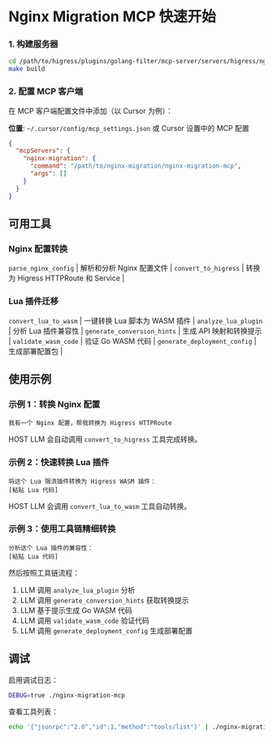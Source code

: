 # Nginx Migration MCP 快速开始


### 1. 构建服务器

```bash
cd /path/to/higress/plugins/golang-filter/mcp-server/servers/higress/nginx-migration
make build
```

### 2. 配置 MCP 客户端

在 MCP 客户端配置文件中添加（以 Cursor 为例）：

**位置**: `~/.cursor/config/mcp_settings.json` 或 Cursor 设置中的 MCP 配置

```json
{
  "mcpServers": {
    "nginx-migration": {
      "command": "/path/to/nginx-migration/nginx-migration-mcp",
      "args": []
    }
  }
}
```

## 可用工具

### Nginx 配置转换

 `parse_nginx_config` | 解析和分析 Nginx 配置文件 |
 `convert_to_higress` | 转换为 Higress HTTPRoute 和 Service |

### Lua 插件迁移


 `convert_lua_to_wasm`        | 一键转换 Lua 脚本为 WASM 插件 |
 `analyze_lua_plugin`         | 分析 Lua 插件兼容性 |
 `generate_conversion_hints`  | 生成 API 映射和转换提示 |
 `validate_wasm_code`         | 验证 Go WASM 代码 |
 `generate_deployment_config` | 生成部署配置包 |

## 使用示例

### 示例 1：转换 Nginx 配置

```
我有一个 Nginx 配置，帮我转换为 Higress HTTPRoute
```

HOST LLM 会自动调用 `convert_to_higress` 工具完成转换。

### 示例 2：快速转换 Lua 插件

```
将这个 Lua 限流插件转换为 Higress WASM 插件：
[粘贴 Lua 代码]
```

HOST LLM 会调用 `convert_lua_to_wasm` 工具自动转换。

### 示例 3：使用工具链精细转换

```
分析这个 Lua 插件的兼容性：
[粘贴 Lua 代码]
```

然后按照工具链流程：
1. LLM 调用 `analyze_lua_plugin` 分析
2. LLM 调用 `generate_conversion_hints` 获取转换提示
3. LLM 基于提示生成 Go WASM 代码
4. LLM 调用 `validate_wasm_code` 验证代码
5. LLM 调用 `generate_deployment_config` 生成部署配置

## 调试

启用调试日志：

```bash
DEBUG=true ./nginx-migration-mcp
```

查看工具列表：

```bash
echo '{"jsonrpc":"2.0","id":1,"method":"tools/list"}' | ./nginx-migration-mcp
```

